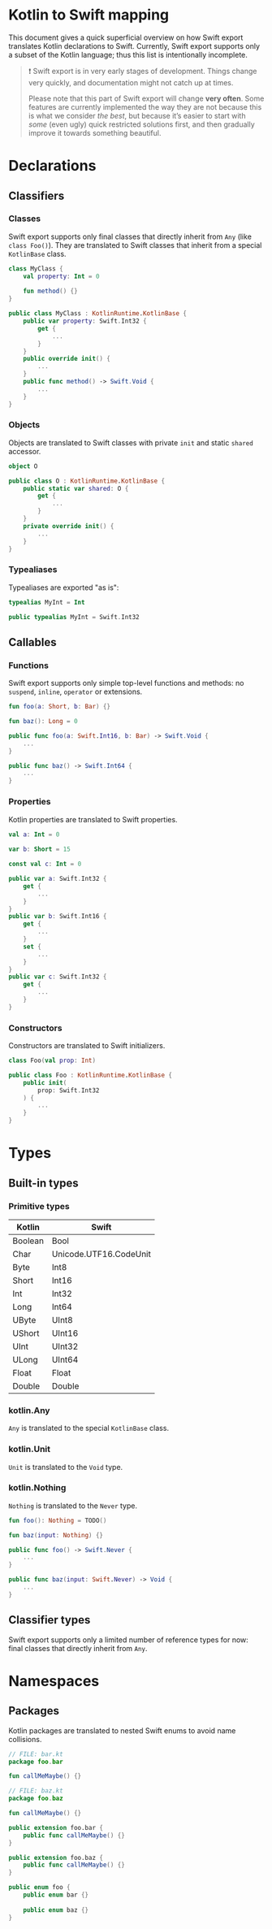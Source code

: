 # Kotlin to Swift mapping

This document gives a quick superficial overview on how Swift export translates Kotlin declarations to Swift.
Currently, Swift export supports only a subset of the Kotlin language; thus this list is intentionally incomplete.

> ❗️ Swift export is in very early stages of development.
> Things change very quickly, and documentation might not catch up at times.
> 
> Please note that this part of Swift export will change **very often**.
> Some features are currently implemented the way they are not because this is what we consider _the best_,
> but because it’s easier to start with _some_ (even ugly) quick restricted solutions first, and then gradually improve it towards something
> beautiful.

# Declarations

## Classifiers

### Classes

Swift export supports only final classes that directly inherit from `Any` (like `class Foo()`). 
They are translated to Swift classes that inherit from a special `KotlinBase` class.
```kotlin
class MyClass {
    val property: Int = 0
    
    fun method() {}
}
```
```swift
public class MyClass : KotlinRuntime.KotlinBase {
    public var property: Swift.Int32 {
        get {
            ...
        }
    }
    public override init() {
        ...
    }
    public func method() -> Swift.Void {
        ...
    }
}
```

### Objects

Objects are translated to Swift classes with private `init` and static `shared` accessor.
```kotlin
object O
```
```swift
public class O : KotlinRuntime.KotlinBase {
    public static var shared: O {
        get {
            ...
        }
    }
    private override init() {
        ...
    }
}
```

### Typealiases

Typealiases are exported "as is":
```kotlin
typealias MyInt = Int
```

```swift
public typealias MyInt = Swift.Int32
```

## Callables

### Functions

Swift export supports only simple top-level functions and methods: no `suspend`, `inline`, `operator` or extensions.

```kotlin
fun foo(a: Short, b: Bar) {}

fun baz(): Long = 0
```

```swift
public func foo(a: Swift.Int16, b: Bar) -> Swift.Void {
    ...
}

public func baz() -> Swift.Int64 {
    ...
}
```

### Properties

Kotlin properties are translated to Swift properties.

```kotlin
val a: Int = 0
            
var b: Short = 15

const val c: Int = 0
```

```swift
public var a: Swift.Int32 {
    get {
        ...
    }
}
public var b: Swift.Int16 {
    get {
        ...
    }
    set {
        ...
    }
}
public var c: Swift.Int32 {
    get {
        ...
    }
}
```

### Constructors

Constructors are translated to Swift initializers.

```kotlin
class Foo(val prop: Int)
```

```swift
public class Foo : KotlinRuntime.KotlinBase {
    public init(
        prop: Swift.Int32
    ) {
        ...
    }
}
```

# Types

## Built-in types

### Primitive types

| Kotlin  | Swift                  |
|---------|------------------------|
| Boolean | Bool                   |
| Char    | Unicode.UTF16.CodeUnit |
| Byte    | Int8                   |
| Short   | Int16                  |
| Int     | Int32                  |
| Long    | Int64                  |
| UByte   | UInt8                  |
| UShort  | UInt16                 |
| UInt    | UInt32                 |
| ULong   | UInt64                 |
| Float   | Float                  |
| Double  | Double                 |

### kotlin.Any

`Any` is translated to the special `KotlinBase` class.

### kotlin.Unit

`Unit` is translated to the `Void` type.

### kotlin.Nothing

`Nothing` is translated to the `Never` type.

```kotlin
fun foo(): Nothing = TODO()

fun baz(input: Nothing) {}
```

```swift
public func foo() -> Swift.Never {
    ...
}

public func baz(input: Swift.Never) -> Void {
    ...
}
```

## Classifier types

Swift export supports only a limited number of reference types for now: final classes that directly inherit from `Any`.

# Namespaces

## Packages

Kotlin packages are translated to nested Swift enums to avoid name collisions.
```kotlin
// FILE: bar.kt
package foo.bar

fun callMeMaybe() {}

// FILE: baz.kt
package foo.baz

fun callMeMaybe() {}
```

```swift
public extension foo.bar {
    public func callMeMaybe() {}
}

public extension foo.baz {
    public func callMeMaybe() {}
}

public enum foo {
    public enum bar {}
    
    public enum baz {}
}
```




